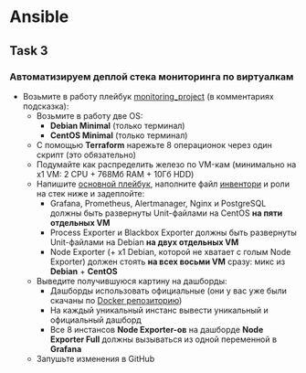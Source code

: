 # Ansible

## Task 3

### Автоматизируем деплой стека мониторинга по виртуалкам

- Возьмите в работу плейбук [monitoring_project](https://github.com/lamjob1993/ansible-monitoring/blob/main/ansible/monitoring_project/playbook.yml) (в комментариях подсказка):
  - Возьмите в работу две OS:
    - **Debian Minimal** (только терминал)
    - **CentOS Minimal** (только терминал)
  - С помощью **Terraform** нарежьте 8 операционок через один скрипт (это обязательно)
  - Подумайте как распределить железо по VM-кам (минимально на x1 VM: 2 CPU + 768Мб RAM + 10Гб HDD)
  - Напишите [основной плейбук](https://github.com/lamjob1993/ansible-monitoring/blob/main/ansible/monitoring_project/playbook.yml), наполните файл [инвентори](https://github.com/lamjob1993/ansible-monitoring/blob/main/ansible/monitoring_project/inventory.ini) и роли на стек ниже и задеплойте:
    - Grafana, Prometheus, Alertmanager, Nginx и PostgreSQL должны быть развернуты Unit-файлами на CentOS **на пяти отдельных VM**
    - Process Exporter и Blackbox Exporter должны быть развернуты Unit-файлами на Debian **на двух отдельных VM**
    - Node Exporter (+ x1 Debian, которой не хватает с голым Node Exporter) должен стоять **на всех восьми VM** сразу: микс из **Debian** + **CentOS**
  - Выведите получившуюся картину на дашборды:
    - Дашборды использовать официальные (они у вас уже были скачаны по [Docker репозиторию](https://github.com/lamjob1993/docker-monitoring/blob/main/docker/task_4.md))
    - На каждый уникальный инстанс вывести уникальный и официальный дашборд
    - Все 8 инстансов **Node Exporter-ов** на дашборде **Node Exporter Full** должны вызываться из одной переменной в **Grafana**
  - Запушьте изменения в GitHub
